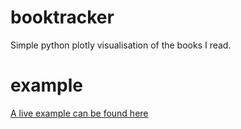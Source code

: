 # booktracker
Simple python plotly visualisation of the books I read.

# example
[A live example can be found here](https://aepschmitt.dk/books/timeline/)
